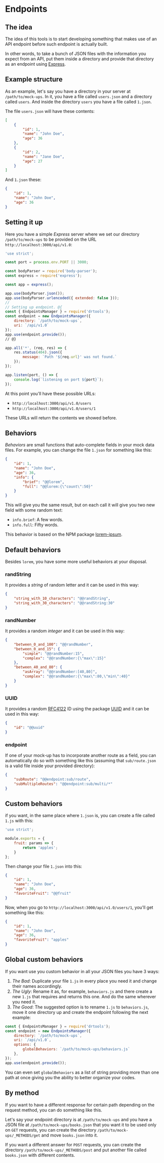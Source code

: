 <!-- version-check:0.15.8 -->
<!-- version-warning -->
<!-- /version-warning -->

# Endpoints

## The idea
The idea of this tools is to start developing something that makes use of an API
endpoint before such endpoint is actually built.

In other words, to take a bunch of JSON files with the information you expect from
an API, put them inside a directory and provide that directory as an endpoint
using [Express](https://www.npmjs.com/package/express).

## Example structure
As an example, let's say you have a directory in your server at
`/path/to/mock-ups`.
In it, you have a file called `users.json` and a directory called `users`.
And inside the directory `users` you have a file called `1.json`.

The file `users.json` will have these contents:
```json
[
    {
        "id": 1,
        "name": "John Doe",
        "age": 36
    },
    {
        "id": 2,
        "name": "Jane Doe",
        "age": 27
    }
]
```

And `1.json` these:
```json
{
    "id": 1,
    "name": "John Doe",
    "age": 36
}
```

## Setting it up
Here you have a simple _Express_ server where we set our directory
`/path/to/mock-ups` to be provided on the URL `http://localhost:3000/api/v1.0`:
```javascript
'use strict';

const port = process.env.PORT || 3000;

const bodyParser = require('body-parser');
const express = require('express');

const app = express();

app.use(bodyParser.json());
app.use(bodyParser.urlencoded({ extended: false }));
//
// Setting up endpoint. @{
const { EndpointsManager } = require('drtools');
const endpoint = new EndpointsManager({
    directory: `/path/to/mock-ups`,
    uri: `/api/v1.0`
});
app.use(endpoint.provide());
// @}

app.all('*', (req, res) => {
    res.status(404).json({
        message: `Path '${req.url}' was not found.`
    });
});

app.listen(port, () => {
    console.log(`listening on port ${port}`);
});
```

At this point you'll have these possible URLs:
* `http://localhost:3000/api/v1.0/users`
* `http://localhost:3000/api/v1.0/users/1`

These URLs will return the contents we showed before.

## Behaviors
_Behaviors_ are small functions that auto-complete fields in your mock data files.
For example, you can change the file `1.json` for something like this:
```json
{
    "id": 1,
    "name": "John Doe",
    "age": 36,
    "info": {
        "brief": "@@lorem",
        "full": "@@lorem:{\"count\":50}"
    }
}
```

This will give you the same result, but on each call it will give you two new
field with some random text:
* `info.brief`: A few words.
* `info.full`: Fifty words.

This behavior is based on the NPM package
[lorem-ipsum](https://www.npmjs.com/package/lorem-ipsum).

## Default behaviors
Besides `lorem`, you have some more useful behaviors at your disposal.

### randString
It provides a _string_ of random letter and it can be used in this way:
```json
{
    "string_with_10_characters": "@@randString",
    "string_with_30_characters": "@@randString:30"
}
```

### randNumber
It provides a random _integer_ and it can be used in this way:
```json
{
    "between_0_and_100": "@@randNumber",
    "between_0_and_15": {
        "simple": "@@randNumber:15",
        "complex": "@@randNumber:{\"max\":15}"
    },
    "between_40_and_80": {
        "asArray": "@@randNumber:[40,80]",
        "complex": "@@randNumber:{\"max\":80,\"min\":40}"
    }
}
```

### UUID
It provides a random [RFC4122](http://www.ietf.org/rfc/rfc4122.txt) ID using the
package [UUID](https://www.npmjs.com/package/uuid) and it can be used in this way:
```json
{
    "id": "@@uuid"
}
```

### endpoint
If one of your mock-up has to incorporate another route as a field, you can
automatically do so with something like this (assuming that `sub/route.json` is a
valid file inside your provided directory):
```json
{
    "subRoute": "@@endpoint:sub/route",
    "subMultipleRoutes": "@@endpoint:sub/multi/*"
}
```

## Custom behaviors
if you want, in the same place where `1.json` is, you can create a file called
`1.js` with this:
```javascript
'use strict';

module.exports = {
    fruit: params => {
        return 'apples';
    }
};
```

Then change your file `1.json` into this:
```json
{
    "id": 1,
    "name": "John Doe",
    "age": 36,
    "favoriteFruit": "@@fruit"
}
```

Now, when you go to `http://localhost:3000/api/v1.0/users/1`, you'll get something
like this:
```json
{
    "id": 1,
    "name": "John Doe",
    "age": 36,
    "favoriteFruit": "apples"
}
```

## Global custom behaviors
If you want use you custom behavior in all your JSON files you have 3 ways:
1. _The Bad_: Duplicate your file `1.js` in every place you need it and change
their names accordingly.
2. _The Ugly_: Rename it as, for example, `behaviors.js` and there create a new
`1.js` that requires and returns this one. And do the same wherever you need it.
3. _The Good_: The suggested option is to rename `1.js` to `behaviors.js`, move it
one directory up and create the endpoint following the next example:
```javascript
const { EndpointsManager } = require('drtools');
const endpoint = new EndpointsManager({
    directory: `/path/to/mock-ups`,
    uri: `/api/v1.0`,
    options: {
        globalBehaviors: `/path/to/mock-ups/behaviors.js`
    },
});
app.use(endpoint.provide());
```

You can even set `globalBehaviors` as a list of string providing more than one
path at once giving you the ability to better organize your codes.

## By method
If you want to have a different response for certain path depending on the request
method, you can do something like this.

Let's say your endpoint directory is at `/path/to/mock-ups` and you have a JSON
file at `/path/to/mock-ups/books.json` that you want it to be used only on `GET`
requests, you can create the directory `/path/to/mock-ups/_METHODS/get` and move
`books.json` into it.

If you want a different answer for `POST` requests, you can create the directory
`/path/to/mock-ups/_METHODS/post` and put another file called `books.json` with
different contents.
